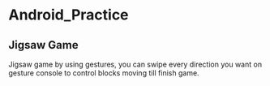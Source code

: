# Android_Practice
## Jigsaw Game
Jigsaw game by using gestures, you can swipe every direction you want on gesture console to control blocks moving till finish game.
